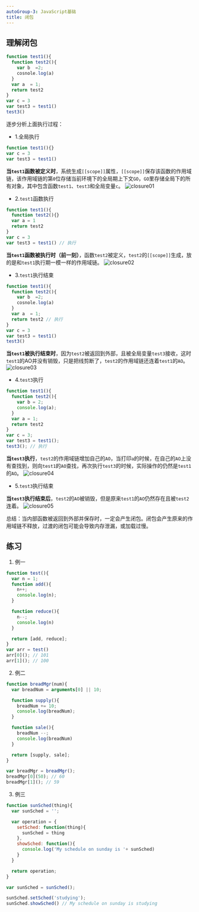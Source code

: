 ```yaml
---
autoGroup-3: JavaScript基础
title: 闭包
---
```

## 理解闭包
```js
function test1(){
  function test2(){
    var b  =2;
    cosnole.log(a)
  }
  var a  = 1;
  return test2
}
var c = 3
var test3 = test1()
test3()
```
逐步分析上面执行过程：
- 1.全局执行
```js
function test1(){}
var c = 3
var test3 = test1()
```

**当`test1`函数被定义时**，系统生成`[[scope]]`属性，`[[scope]]`保存该函数的作用域链，该作用域链的第`0`位存储当前环境下的全局期上下文`GO`，`GO`里存储全局下的所有对象，其中包含函数`test1`、`test3`和全局变量`c`。
<img :src="$withBase('/basicFrontEnd/JavaScript/closure01.png')" alt="closure01"> 

- 2.`test1`函数执行
```js
function test1(){
  function test2(){}
  var a = 1
  return test2
}
var c = 3
var test3 = test1() // 执行
```

**当`test1`函数被执行时（前一刻）**，函数`test2`被定义，`test2`的`[[scope]]`生成，放的是和`test1`执行期一模一样的作用域链。
<img :src="$withBase('/basicFrontEnd/JavaScript/closure02.png')" alt="closure02">

- 3.`test1`执行结束
```js
function test1(){
  function test2(){
    var b  =2;
    cosnole.log(a)
  }
  var a  = 1;
  return test2 // 执行
}
var c = 3
var test3 = test1()
test3()
```
**当`test1`被执行结束时**，因为`test2`被返回到外部，且被全局变量`test3`接收，这时`test1`的AO并没有销毁，只是把线剪断了，`test2`的作用域链还连着`test1`的`AO`。
<img :src="$withBase('/basicFrontEnd/JavaScript/closure03.png')" alt="closure03">

- 4.`test3`执行
```js
function test1(){
  function test2(){
    var b = 2;
    console.log(a);
  }
  var a = 1;
  return test2
}
var c = 3;
var test3 = test1();
test3(); // 执行
```

**当`test3`执行**，`test2`的作用域链增加自己的`AO`，当打印`a`的时候，在自己的`AO`上没有查找到，则向`test1`的`AO`查找，再次执行`test3`的时候，实际操作的仍然是`test1`的`AO`。
<img :src="$withBase('/basicFrontEnd/JavaScript/closure04.png')" alt="closure04">

- 5.`test3`执行结束   
    
**当`test3`执行结束后**，`test2`的`AO`被销毁，但是原来`test1`的`AO`仍然存在且被`test2`连着。
<img :src="$withBase('/basicFrontEnd/JavaScript/closure05.png')" alt="closure05">

总结：当内部函数被返回到外部并保存时，一定会产生闭包。闭包会产生原来的作用域链不释放，过渡的闭包可能会导致内存泄漏，或加载过慢。


## 练习
1. 例一
```js
function test(){
  var n = 1;
  function add(){
    n++;
    console.log(n);
  }

  function reduce(){
    n--;
    console.log(n)
  }

  return [add, reduce];
}
var arr = test()
arr[0](); // 101
arr[1](); // 100
```
2. 例二
```js
function breadMgr(num){
  var breadNum = arguments[0] || 10;

  function supply(){
    breadNum += 10;
    console.log(breadNum);
  }

  function sale(){
    breadNum --;
    console.log(breadNum)
  }

  return [supply, sale];
}

var breadMgr = breadMgr();
breadMgr[0](50); // 60
breadMgr[1](); // 59
```

3. 例三
```js
function sunSched(thing){
  var sunSched = '';

  var operation = {
    setSched: function(thing){
      sunSched = thing
    },
    showSched: function(){
      console.log('My schedule on sunday is '+ sunSched)
    }
  }

  return operation;
}

var sunSched = sunSched();

sunSched.setSched('studying');
sunSched.showSched() // My schedule on sunday is studying

```
